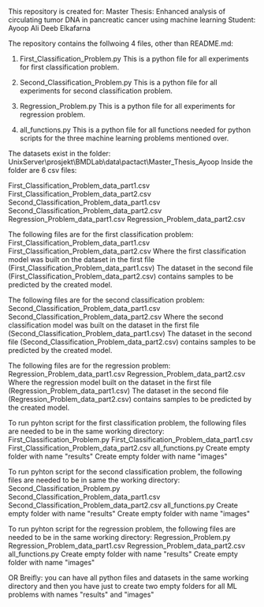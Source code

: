 This repository is created for:
Master Thesis: Enhanced analysis of circulating tumor DNA in pancreatic cancer using machine learning
Student: Ayoop Ali Deeb Elkafarna


The repository contains the follwoing 4 files, other than README.md:

1. First_Classification_Problem.py
This is a python file for all experiments for first classification problem.

2. Second_Classification_Problem.py
This is a python file for all experiments for second classification problem.

3. Regression_Problem.py
This is a python file for all experiments for regression problem.

4. all_functions.py
This is a python file for all functions needed for python scripts for the three machine learning problems mentioned over.



The datasets exist in the folder: UnixServer\\prosjekt\BMDLab\data\pactact\Master_Thesis_Ayoop
Inside the folder are 6 csv files:

First_Classification_Problem_data_part1.csv
First_Classification_Problem_data_part2.csv
Second_Classification_Problem_data_part1.csv
Second_Classification_Problem_data_part2.csv
Regression_Problem_data_part1.csv
Regression_Problem_data_part2.csv

The following files are for the first classification problem:
First_Classification_Problem_data_part1.csv
First_Classification_Problem_data_part2.csv
Where the first classification model was built on the dataset in the first file (First_Classification_Problem_data_part1.csv)
The dataset in the second file (First_Classification_Problem_data_part2.csv) contains samples to be predicted by the created model.

The following files are for the second classification problem:
Second_Classification_Problem_data_part1.csv
Second_Classification_Problem_data_part2.csv
Where the second classification model was built on the dataset in the first file (Second_Classification_Problem_data_part1.csv)
The dataset in the second file (Second_Classification_Problem_data_part2.csv) contains samples  to be predicted by the created model.

The following files are for the regression problem:
Regression_Problem_data_part1.csv
Regression_Problem_data_part2.csv
Where the regression model built on the dataset in the first file (Regression_Problem_data_part1.csv)
The dataset in the second file (Regression_Problem_data_part2.csv) contains samples  to be predicted by the created model.



To run pyhton script for the first classification problem, the following files are needed to be in the same working directory:
First_Classification_Problem.py
First_Classification_Problem_data_part1.csv
First_Classification_Problem_data_part2.csv
all_functions.py
Create empty folder with name "results" 
Create empty folder with name "images"

To run pyhton script for the second classification problem, the following files are needed to be in same the working directory:
Second_Classification_Problem.py
Second_Classification_Problem_data_part1.csv
Second_Classification_Problem_data_part2.csv
all_functions.py
Create empty folder with name "results" 
Create empty folder with name "images"

To run pyhton script for the regression problem, the following files are needed to be in the same working directory:
Regression_Problem.py
Regression_Problem_data_part1.csv
Regression_Problem_data_part2.csv
all_functions.py
Create empty folder with name "results" 
Create empty folder with name "images"


OR Breifly:
you can have all python files and datasets in the same working directory and then you have just to create two empty folders for all ML problems with names "results" and "images"
